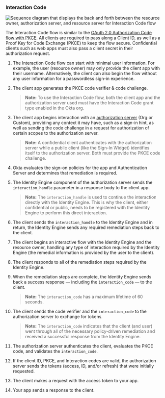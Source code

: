 ### Interaction Code

![Sequence diagram that displays the back and forth between the resource owner, authorization server, and resource server for Interaction Code flow](/img/authorization/interaction-code-grant-flow-guide.png "Interaction Code flow")

<!-- Source for image. Generated using http://www.plantuml.com/plantuml/uml/

@startuml
skinparam monochrome true
actor "Resource Owner (User)" as user
participant "Client" as client
participant "Authorization Server (Okta)" as okta
participant "Resource Server (Your App)" as app

autonumber "<b>#."
user -> client: Start auth w/ user identifier
client -> client: Generate PKCE code verifier & challenge
client -> okta: Authorization request w/ code_challenge, client ID, scopes, and user info
okta -> okta: Remediation required
okta -> client: Send interaction_handle in response (for required interaction)
client <-> okta: Remediation steps w/ interation_handle
user <-> client: Remediation
note right: Possible multiple remediation steps required
client -> okta: Complete remediation steps w/ interaction_handle
okta -> client: Send interaction_code in response
client -> okta: Send interaction_code, client ID, code_verifier to /token
okta -> okta: Evaluates PKCE code
okta -> client: Access token (and optionally refresh token)
client -> app: Request with access token
app -> client: Response
@enduml

-->

The Interaction Code flow is similar to the [OAuth 2.0 Authorization Code flow with PKCE](/docs/concepts/oauth-openid/#authorization-code-flow-with-pkce). All clients are required to pass along a Client ID, as well as a Proof Key for Code Exchange (PKCE) to keep the flow secure. Confidential clients such as web apps must also pass a client secret in their authorization request.

1. The Interaction Code flow can start with minimal user information. For example, the user (resource owner) may only provide the client app with their username. Alternatively, the client can also begin the flow without any user information for a passwordless sign-in experience.

2. The client app generates the PKCE code verifier & code challenge.

    > **Note:** To use the Interaction Code flow, both the client app and the authorization server used must have the Interaction Code grant type enabled in the Okta org.

3. The client app begins interaction with an [authorization server](/docs/concepts/auth-servers/) (Org or Custom), providing any context it may have, such as a sign-in hint, as well as sending the code challenge in a request for authorization of certain scopes to the authorization server.

    > **Note:** A confidential client authenticates with the authorization server while a public client (like the Sign-In Widget) identifies itself to the authorization server. Both must provide the PKCE code challenge.

4. Okta evaluates the sign-on policies for the app and Authentication Server and determines that remediation is required.

5. The Identity Engine component of the authorization server sends the `interaction_handle` parameter in a response body to the client app.

    > **Note:** The `interaction_handle` is used to continue the interaction directly with the Identity Engine. This is why the client, either confidential or public, needs to be registered with the Identity Engine to perform this direct interaction.

6. The client sends the `interaction_handle` to the Identity Engine and in return, the Identity Engine sends any required remediation steps back to the client.

7. The client begins an interactive flow with the Identity Engine and the resource owner, handling any type of interaction required by the Identity Engine (the remedial information is provided by the user to the client).

8. The client responds to all of the remediation steps required by the Identity Engine.

9. When the remediation steps are complete, the Identity Engine sends back a success response &mdash; including the `interaction_code` &mdash; to the client.

    > **Note:** The `interaction_code` has a maximum lifetime of 60 seconds.

10. The client sends the code verifier and the `interaction_code` to the authorization server to exchange for tokens.

    > **Note:** The `interaction_code` indicates that the client (and user) went through all of the necessary policy-driven remediation and received a successful response from the Identity Engine.

11. The authorization server authenticates the client, evaluates the PKCE code, and validates the `interaction_code`.

12. If the client ID, PKCE, and Interaction codes are valid, the authorization server sends the tokens (access, ID, and/or refresh) that were initially requested.

13. The client makes a request with the access token to your app.

14. Your app sends a response to the client.

